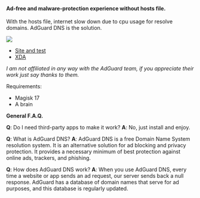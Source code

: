 #### Ad-free and malware-protection experience without hosts file.


With the hosts file, internet slow down due to cpu usage for resolve domains.
AdGuard DNS is the solution.

![](https://image.ibb.co/iaY7rz/adguard.jpg)


- [Site and test](https://adguard.com/en/adguard-dns/overview.html)
- [XDA](https://forum.xda-developers.com/apps/magisk/module-adguarddns-ad-free-experience-t3848166)

*I am not affiliated in any way with the AdGuard team, if you appreciate their work just say thanks to them.*

Requirements:
- Magisk 17
- A brain

**General F.A.Q.**

**Q**: Do I need third-party apps to make it work?
**A**: No, just install and enjoy.

**Q**: What is AdGuard DNS?
**A**: AdGuard DNS is a free Domain Name System resolution system. It is an alternative solution for ad blocking and privacy protection. It provides a necessary minimum of best protection against online ads, trackers, and phishing.

**Q**: How does AdGuard DNS work?
**A**: When you use AdGuard DNS, every time a website or app sends an ad request, our server sends back a null response. AdGuard has a database of domain names that serve for ad purposes, and this database is regularly updated.
